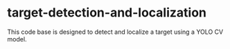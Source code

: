 # target-detection-and-localization

This code base is designed to detect and localize a target using a YOLO CV model.
